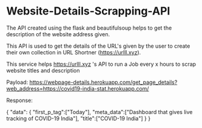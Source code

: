 # Website-Details-Scrapping-API
The API created using the flask and beautifulsoup helps to get the description of the website address given.

This API is used to get the details of the URL's given by the user to create their own collection in URL Shortner (https://urlll.xyz). 

This service helps https://urlll.xyz 's API to run a Job every x hours to scrap website titles and description

Payload: https://webpage-details.herokuapp.com/get_page_details?web_address=https://covid19-india-stat.herokuapp.com/
 
Response:
 
{
"data":
      {
        "first_p_tag":["Today"],
        "meta_data":["Dashboard that gives live tracking of COVID-19 India"],
        "title":["COVID-19 India"]
      }
}
